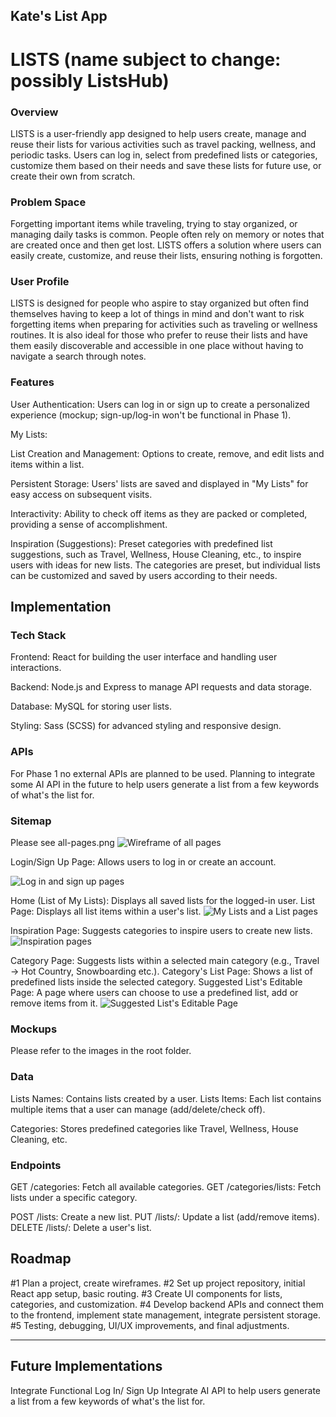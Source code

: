 ## Kate's List App

# LISTS (name subject to change: possibly ListsHub)

### Overview

LISTS is a user-friendly app designed to help users create, manage and reuse their lists for various activities such as travel packing, wellness, and periodic tasks. Users can log in, select from predefined lists or categories, customize them based on their needs and save these lists for future use, or create their own from scratch. 

### Problem Space

Forgetting important items while traveling, trying to stay organized, or managing daily tasks is common. People often rely on memory or notes that are created once and then get lost. LISTS offers a solution where users can easily create, customize, and reuse their lists, ensuring nothing is forgotten.

### User Profile

LISTS is designed for people who aspire to stay organized but often find themselves having to keep a lot of things in mind and don't want to risk forgetting items when preparing for activities such as traveling or wellness routines. It is also ideal for those who prefer to reuse their lists and have them easily discoverable and accessible in one place without having to navigate a search through notes. 

### Features

User Authentication: Users can log in or sign up to create a personalized experience 
(mockup; sign-up/log-in won't be functional in Phase 1).

My Lists:

List Creation and Management: Options to create, remove, and edit lists and items within a list.

Persistent Storage: Users' lists are saved and displayed in "My Lists" for easy access on subsequent visits.

Interactivity: Ability to check off items as they are packed or completed, providing a sense of accomplishment.

Inspiration (Suggestions): Preset categories with predefined list suggestions, such as Travel, Wellness, House Cleaning, etc., to inspire users with ideas for new lists. The categories are preset, but individual lists can be customized and saved by users according to their needs.


## Implementation

### Tech Stack

Frontend: React for building the user interface and handling user interactions.

Backend: Node.js and Express to manage API requests and data storage.

Database: MySQL for storing user lists.

Styling: Sass (SCSS) for advanced styling and responsive design.

### APIs

For Phase 1 no external APIs are planned to be used. 
Planning to integrate some AI API in the future to help users generate a list from a few keywords of what's the list for.

### Sitemap

Please see all-pages.png
![Wireframe of all pages](all-pages.png)


Login/Sign Up Page: Allows users to log in or create an account. 

![Log in and sign up pages](log-in-sign-up.png)

Home (List of My Lists): Displays all saved lists for the logged-in user.
List Page: Displays all list items within a user's list.
![My Lists and a List pages](users-list-names-and-lists.png)

Inspiration Page: Suggests categories to inspire users to create new lists.
![Inspiration pages](preset-lists-for-inspiration.png)

Category Page: Suggests lists within a selected main category (e.g., Travel -> Hot Country, Snowboarding etc.).
Category's List Page: Shows a list of predefined lists inside the selected category.
Suggested List's Editable Page: A page where users can choose to use a predefined list, add or remove items from it.
![Suggested List's Editable Page](ability-to-use-and-edit-preset-lists.png)

### Mockups

Please refer to the images in the root folder.

### Data

Lists Names: Contains lists created by a user.
Lists Items: Each list contains multiple items that a user can manage (add/delete/check off).

Categories: Stores predefined categories like Travel, Wellness, House Cleaning, etc.

### Endpoints

GET /categories: Fetch all available categories.
GET /categories/lists: Fetch lists under a specific category.

POST /lists: Create a new list.
PUT /lists/: Update a list (add/remove items).
DELETE /lists/: Delete a user's list.

## Roadmap

#1 Plan a project, create wireframes.
#2 Set up project repository, initial React app setup, basic routing.
#3 Create UI components for lists, categories, and customization.
#4 Develop backend APIs and connect them to the frontend, implement state management, integrate persistent storage.
#5 Testing, debugging, UI/UX improvements, and final adjustments.

---

## Future Implementations

Integrate Functional Log In/ Sign Up
Integrate AI API to help users generate a list from a few keywords of what's the list for.
